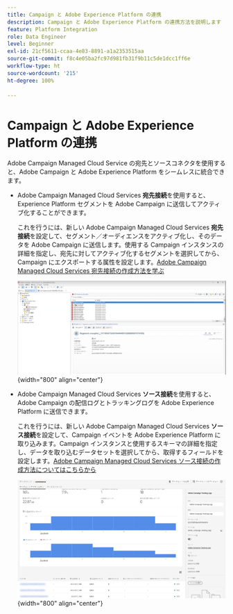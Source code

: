 ```yaml
---
title: Campaign と Adobe Experience Platform の連携
description: Campaign と Adobe Experience Platform の連携方法を説明します
feature: Platform Integration
role: Data Engineer
level: Beginner
exl-id: 21cf5611-ccaa-4e83-8891-a1a2353515aa
source-git-commit: f8c4e05ba2fc97d981fb31f9b11c5de1dcc1ff6e
workflow-type: ht
source-wordcount: '215'
ht-degree: 100%

---
```


# Campaign と Adobe Experience Platform の連携

Adobe Campaign Managed Cloud Service の宛先とソースコネクタを使用すると、Adobe Campaign と Adobe Experience Platform をシームレスに統合できます。

* Adobe Campaign Managed Cloud Services **宛先接続**&#x200B;を使用すると、Experience Platform セグメントを Adobe Campaign に送信してアクティブ化することができます。

  これを行うには、新しい Adobe Campaign Managed Cloud Services **宛先接続**&#x200B;を設定して、セグメント／オーディエンスをアクティブ化し、そのデータを Adobe Campaign に送信します。使用する Campaign インスタンスの詳細を指定し、宛先に対してアクティブ化するセグメントを選択してから、Campaign にエクスポートする属性を設定します。[Adobe Campaign Managed Cloud Services 宛先接続の作成方法を学ぶ](https://www.adobe.com/go/destinations-adobe-campaign-managed-cloud-services-en)

  ![](assets/aep-destination.png){width="800" align="center"}

* Adobe Campaign Managed Cloud Services **ソース接続**&#x200B;を使用すると、Adobe Campaign の配信ログとトラッキングログを Adobe Experience Platform に送信できます。

  これを行うには、新しい Adobe Campaign Managed Cloud Services **ソース接続**&#x200B;を設定して、Campaign イベントを Adobe Experience Platform に取り込みます。Campaign インスタンスと使用するスキーマの詳細を指定し、データを取り込むデータセットを選択してから、取得するフィールドを設定します。[Adobe Campaign Managed Cloud Services ソース接続の作成方法についてはこちらから](https://www.adobe.com/go/sources-campaign-ui-en)

  ![](assets/aep-logs.png){width="800" align="center"}
